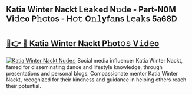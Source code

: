 ## Katia Winter Nackt L𝚎a𝚔ed N𝚞𝚍e - Part-N0M Vi𝚍𝚎o P𝚑𝚘tos - H𝚘𝚝 O𝚗𝚕yf𝚊ns L𝚎a𝚔s 5a68D

# <h2><a href="http://kf8dtud.oniu.top/?m=Katia+Winter+Nackt">🔗👉 🔴 Katia Winter Nackt P𝚑ot𝚘𝚜 V𝚒d𝚎o</a></h2>

[![Katia Winter Nackt Nu𝚍e𝚜](https://i.imgur.com/0qMVB7G.gif)](http://kf8dtud.oniu.top/?m=Katia+Winter+Nackt)
Social media influencer Katia Winter Nackt, famed for disseminating dance and lifestyle knowledge, through presentations and personal blogs. Compassionate mentor Katia Winter Nackt, recognized for their kindness and guidance in helping others reach their potential.  
